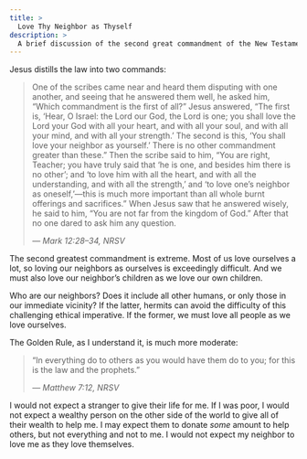 ```yaml
---
title: >
  Love Thy Neighbor as Thyself
description: >
  A brief discussion of the second great commandment of the New Testament.
---
```


Jesus distills the law into two commands:

<blockquote>
<p>One of the scribes came near and heard them disputing with one another, and seeing that he answered them well, he asked him, “Which commandment is the first of all?” Jesus answered, “The first is, ‘Hear, O Israel: the Lord our God, the Lord is one; you shall love the Lord your God with all your heart, and with all your soul, and with all your mind, and with all your strength.’ The second is this, ‘You shall love your neighbor as yourself.’ There is no other commandment greater than these.” Then the scribe said to him, “You are right, Teacher; you have truly said that ‘he is one, and besides him there is no other’; and ‘to love him with all the heart, and with all the understanding, and with all the strength,’ and ‘to love one’s neighbor as oneself,’—this is much more important than all whole burnt offerings and sacrifices.” When Jesus saw that he answered wisely, he said to him, “You are not far from the kingdom of God.” After that no one dared to ask him any question.</p>
<cite>— Mark 12:28–34, NRSV</cite>
</blockquote>

The second greatest commandment is extreme.  Most of us love ourselves a lot, so loving our neighbors as ourselves is exceedingly difficult.  And we must also love our neighbor’s children as we love our own children.

Who are our neighbors?  Does it include all other humans, or only those in our immediate vicinity?  If the latter, hermits can avoid the difficulty of this challenging ethical imperative.  If the former, we must love all people as we love ourselves.

The Golden Rule, as I understand it, is much more moderate:

<blockquote>
<p>“In everything do to others as you would have them do to you; for this is the law and the prophets.”</p>
<cite>— Matthew 7:12, NRSV</cite>
</blockquote>

I would not expect a stranger to give their life for me.  If I was poor, I would not expect a wealthy person on the other side of the world to give all of their wealth to help me.  I may expect them to donate *some* amount to help others, but not everything and not to me.  I would not expect my neighbor to love me as they love themselves.
